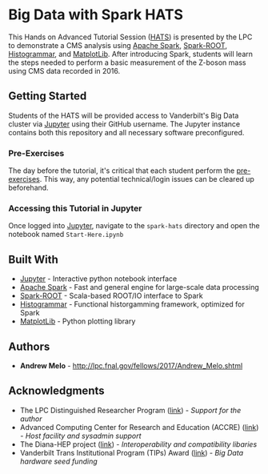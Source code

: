 # Big Data with Spark HATS

This Hands on Advanced Tutorial Session 
([HATS](http://lpc.fnal.gov/programs/schools-workshops/hats.shtml)) is
presented by the LPC to demonstrate a CMS analysis using
[Apache Spark](http://spark.apache.org/),
[Spark-ROOT](https://github.com/diana-hep/spark-root),
[Histogrammar](http://histogrammar.org/), and
[MatplotLib](https://matplotlib.org/). After introducing Spark, students
will learn the steps needed to perform a basic measurement
of the Z-boson mass using CMS data recorded in 2016.

## Getting Started

Students of the HATS will be provided access to Vanderbilt's Big Data
cluster via [Jupyter](https://jupyter.accre.vanderbilt.edu) using their
GitHub username. The Jupyter instance contains both this repository and
all necessary software preconfigured.

### Pre-Exercises

The day before the tutorial, it's critical that each student perform the
[pre-exercises](https://github.com/FNALLPC/spark-hats/blob/master/notebooks/00-preexercise.ipynb).
This way, any potential technical/login issues can be cleared up beforehand. 

### Accessing this Tutorial in Jupyter

Once logged into [Jupyter](https://jupyter.accre.vanderbilt.edu), navigate to the `spark-hats`
directory and open the notebook named `Start-Here.ipynb`

## Built With

* [Jupyter](http://jupyter.org/) - Interactive python notebook interface
* [Apache Spark](http://spark.apache.org/) - Fast and general engine for large-scale data processing
* [Spark-ROOT](https://github.com/diana-hep/spark-root) - Scala-based ROOT/IO interface to Spark
* [Histogrammar](http://histogrammar.org/) - Functional historgamming framework, optimized for Spark
* [MatplotLib](https://matplotlib.org/) - Python plotting library

## Authors

* **Andrew Melo** - http://lpc.fnal.gov/fellows/2017/Andrew_Melo.shtml

## Acknowledgments

* The LPC Distinguished Researcher Program ([link](http://lpc.fnal.gov/fellows/2017.shtml)) - *Support for the author*
* Advanced Computing Center for Research and Education (ACCRE) ([link](http://www.accre.vanderbilt.edu/)) - *Host facility and sysadmin support*
* The Diana-HEP project ([link](http://diana-hep.org/)) - *Interoperability and compatibility libaries*
* Vanderbilt Trans Institutional Program (TIPs) Award ([link](https://vanderbilt.edu/provost/occi/tips.php)) - *Big Data hardware seed funding*

